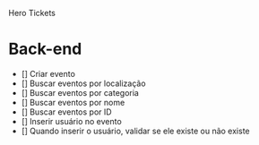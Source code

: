 Hero Tickets

# Back-end

- [] Criar evento
- [] Buscar eventos por localização
- [] Buscar eventos por categoria
- [] Buscar eventos por nome
- [] Buscar eventos por ID
- [] Inserir usuário no evento
- [] Quando inserir o usuário, validar se ele existe ou não existe